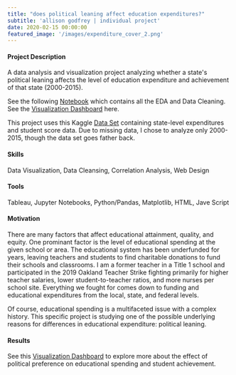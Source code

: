 ```yaml
---
title: "does political leaning affect education expenditures?"
subtitle: 'allison godfrey | individual project'
date: 2020-02-15 00:00:00
featured_image: '/images/expenditure_cover_2.png'
---
```


<!-- ![](/images/impact_chart.png) -->

<!-- ## About the Project -->

#### Project Description 
A data analysis and visualization project analyzing whether a state's political leaning affects the level of education expenditure and achievement of that state (2000-2015). 

See the following <a href= "https://github.com/allison-godfrey/education_expenditures/blob/master/us_education_project.ipynb">Notebook</a> which contains all the EDA and Data Cleaning. See the <a href="http://people.ischool.berkeley.edu/~allisongodfrey/ed_expenditures/">Visualization Dashboard</a> here. 

This project uses this Kaggle <a href="https://www.kaggle.com/noriuk/us-education-datasets-unification-project#states_all_extended.csv">Data Set</a> containing state-level expenditures and student score data. Due to missing data, I chose to analyze only 2000-2015, though the data set goes father back. 


#### Skills 
Data Visualization, Data Cleansing, Correlation Analysis, Web Design

#### Tools 
Tableau, Jupyter Notebooks, Python/Pandas, Matplotlib, HTML, Jave Script

#### Motivation 
There are many factors that affect educational attainment, quality, and equity. One prominant factor is the level of educational spending at the given school or area. The educational system has been underfunded for years, leaving teachers and students to find charitable donations to fund their schools and classrooms. I am a former teacher in a Title 1 school and participated in the 2019 Oakland Teacher Strike fighting primarily for higher teacher salaries, lower student-to-teacher ratios, and more nurses per school site. Everything we fought for comes down to funding and educational expenditures from the local, state, and federal levels. 

Of course, educational spending is a multifaceted issue with a complex history. This specific project is studying one of the possible underlying reasons for differences in educational expenditure: political leaning. 

#### Results 
See this <a href="http://people.ischool.berkeley.edu/~allisongodfrey/ed_expenditures/">Visualization Dashboard</a> to explore more about the effect of political preference on educational spending and student achievement. 


